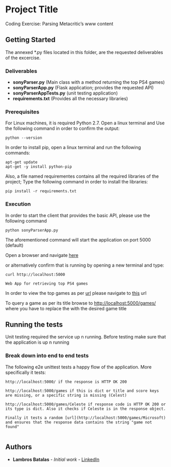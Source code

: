 # Project Title

Coding Exercise: Parsing Metacritic’s www content

## Getting Started

The annexed *.py files located in this folder, are the requested deliverables of the excercise.

### Deliverables

* **sonyParser.py** (Main class with a method returning the top PS4 games)
* **sonyParserApp.py** (Flask application; provides the requested API)
* **sonyParserAppTests.py** (unit testing application)
* **requirements.txt** (Provides all the necessary libraries)


### Prerequisites

For Linux machines, it is required Python 2.7. Open a linux terminal and Use the following command in order to confirm the output:

```
python --version
```

In order to install pip, open a linux terminal and run the following commands:

```
apt-get update
apt-get -y install python-pip
```

Also, a file named requirementes contains all the required libraries of the project; Type the following command in order to install the libraries:

```
pip install -r requirements.txt
```

### Execution

In order to start the client that provides the basic API, please use the following command

```
python sonyParserApp.py
```

The aforementioned command will start the application on port 5000 (default)

Open a browser and navigate [here](http://localhost:5000)

or alternatively confirm that is running by opening a new terminal and type:

```
curl http://localhost:5000

Web App for retrieving top PS4 games 

```

In order to view the top games as per [url](http://www.metacritic.com/game/playstation-4) please navigate to [this](http://localhost:5000/games) url

To query a game as per its title browse to [http://localhost:5000/games/<title-of-game>](http://localhost:5000/games/<title-of-game>) where you have to replace the <title-of-game> with the desired game title

## Running the tests

Unit testing required the service up n running. Before testing make sure that the application is up n running

### Break down into end to end tests

The following e2e unittest tests a happy flow of the application. More specifically it tests:

```
http://localhost:5000/ if the response is HTTP OK 200

http://localhost:5000/games if this is dict or title and score keys are missing, or a specific string is missing (Celest)

http://localhost:5000/games/Celeste if response code is HTTP OK 200 or its type is dict. Also it checks if Celeste is in the response object.

Finally it tests a random [url](http://localhost:5000/games/Microsoft) and ensures that the response data contains the string "game not found"


```

## Authors

* **Lambros Batalas** - *Initial work* - [LinkedIn](https://www.linkedin.com/in/lambros-batalas-2b403965/)
